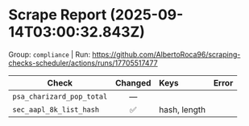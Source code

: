 # Scrape Report (2025-09-14T03:00:32.843Z)

Group: `compliance`  |  Run: https://github.com/AlbertoRoca96/scraping-checks-scheduler/actions/runs/17705517477

| Check | Changed | Keys | Error |
|---|:---:|:--|:--|
| `psa_charizard_pop_total` | — |  |  |
| `sec_aapl_8k_list_hash` | ✅ | hash, length |  |
